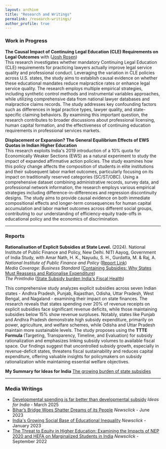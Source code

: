 ```yaml
---
layout: archive
title: "Research and Writings"
permalink: /research-writings/
author_profile: true
---
```


### Work in Progress

**The Causal Impact of Continuing Legal Education (CLE) Requirements on Legal Outcomes** with ([Josh Rosen](https://joshrrosen.github.io/personal-website/))  
This research investigates whether mandatory Continuing Legal Education (CLE) requirements for practicing lawyers actually improve legal service quality and professional conduct. Leveraging the variation in CLE policies across U.S. states, the study aims to establish causal evidence on whether these educational mandates reduce malpractice rates or enhance legal service quality. The research employs multiple empirical strategies, including synthetic control methods and instrumental variables approaches, while utilizing comprehensive data from national lawyer databases and malpractice claims records. The study addresses key confounding factors such as differences in legal practice types, lawyer quality, and state-specific claiming behaviors. By examining this important question, the research contributes to broader discussions about professional licensing, human capital formation, and the effectiveness of continuing education requirements in professional services markets.

**Displacement or Expansion? The General Equilibrium Effects of EWS Quotas in Indian Higher Education**  
This research exploits India's 2019 introduction of a 10% quota for Economically Weaker Sections (EWS) as a natural experiment to study the impact of expanded affirmative action policies. The study examines how this policy change affects the composition of students in elite institutions and their subsequent labor market outcomes, particularly focusing on its impact on traditionally reserved categories (SC/ST/OBC). Using a comprehensive dataset combining administrative records, survey data, and professional network information, the research employs various empirical strategies including difference-in-differences and regression discontinuity designs. The study aims to provide causal evidence on both immediate compositional effects and longer-term consequences for human capital accumulation and labor market outcomes across different social groups, contributing to our understanding of efficiency-equity trade-offs in educational policy and the economics of discrimination.

---

### Reports

**Rationalisation of Explicit Subsidies at State Level.** (2024). National Institute of Public Finance and Policy, New Delhi. NITI Aayog, Government of India Study, with Amar Nath, H. K., Nayudu, S. H., Gurdatta, M. & Raj, A.  
*National Institute of Public Finance and Policy* ([Report Link](https://nipfp.org.in/publications/reports/1440))  
*Media Coverage: Business Standard* ([Containing Subsidies: Why States Must Reassess and Rationalise Expenditure](https://www.business-standard.com/opinion/editorial/containing-subsidies-why-states-must-reassess-and-rationalise-expenditure-124082201416_1.html))  
*The PrintIndia* ([State Subsidy burden India's Fiscal Health](https://theprint.in/opinion/state-subsidy-burden-india-fiscal-health/2551909/))

This comprehensive study analyzes explicit subsidies across seven Indian states - Andhra Pradesh, Punjab, Rajasthan, Odisha, Uttar Pradesh, West Bengal, and Nagaland - examining their impact on state finances. The research reveals that states spending over 20% of revenue receipts on explicit subsidies face significant revenue deficits, while those maintaining subsidies below 15% show revenue surpluses. Notably, states like Punjab and Andhra Pradesh demonstrate high subsidy expenditure, primarily on power, agriculture, and welfare schemes, while Odisha and Uttar Pradesh maintain more sustainable levels. The study proposes using the **TTTE Formula** (Targeting, Transparency, Timeline, and Evaluation) for subsidy rationalization and emphasizes linking subsidy volumes to available fiscal space. Our findings suggest that uncontrolled subsidy growth, especially in revenue-deficit states, threatens fiscal sustainability and reduces capital expenditure, offering valuable insights for policymakers on subsidy rationalization while maintaining essential welfare objectives.

**My Summary for Ideas for India** [The growing burden of state subsidies](https://www.ideasforindia.in/topics/macroeconomics/the-growing-burden-of-state-subsidies.html)

---
### Media Writings

- [Developmental spending is far better than developmental subsidy](https://www.ideasforindia.in/topics/macroeconomics/the-growing-burden-of-state-subsidies.html)  *Ideas for India* - March 2025
- [Bihar’s Bridge Woes Shatter Dreams of its People](https://www.newsclick.in/bihars-bridge-woes-shatter-dreams-its-people) *Newsclick* - June 2023
- [India's Growing Social Base of Educational Inequality](https://www.newsclick.in/survival-privileged-why-budget-24-matters-marginalised)  *Newsclick* - January 2023
- [The Threat to Equity in Higher Education: Examining the Impacts of NEP 2020 and HEFA on Marginalized Students in India](https://www.newsclick.in/HEFA-NEP-Spell-Doom-Higher-Ed-Especially-Marginalised-Students)  *Newsclick* - September 2022
